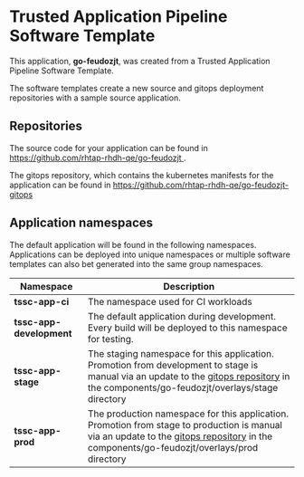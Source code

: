 # Trusted Application Pipeline Software Template

This application, **go-feudozjt**, was created from a Trusted Application Pipeline Software Template.

The software templates create a new source and gitops deployment repositories with a sample source application. 

## Repositories

The source code for your application can be found in [https://github.com/rhtap-rhdh-qe/go-feudozjt ](https://github.com/rhtap-rhdh-qe/go-feudozjt ).
 
The gitops repository, which contains the kubernetes manifests for the application can be found in 
[https://github.com/rhtap-rhdh-qe/go-feudozjt-gitops ](https://github.com/rhtap-rhdh-qe/go-feudozjt-gitops ) 

## Application namespaces 

The default application will be found in the following namespaces. Applications can be deployed into unique namespaces or multiple software templates can also bet generated into the same group namespaces.  

|  Namespace   |  Description   |  
| -------- | -------- |
| **tssc-app-ci** | The namespace used for CI workloads |
| **tssc-app-development** | The default application during development. Every build will be deployed to this namespace for testing. |
| **tssc-app-stage** | The staging namespace for this application. Promotion from development to stage is manual via an update to the [gitops repository](https://github.com/rhtap-rhdh-qe/go-feudozjt-gitops ) in the components/go-feudozjt/overlays/stage directory |
| **tssc-app-prod** | The production namespace for this application. Promotion from stage to production is manual via an update to the [gitops repository](https://github.com/rhtap-rhdh-qe/go-feudozjt-gitops ) in the components/go-feudozjt/overlays/prod directory |